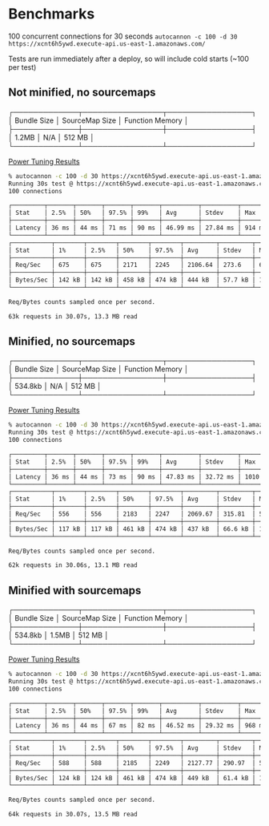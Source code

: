 # Benchmarks

100 concurrent connections for 30 seconds
`autocannon -c 100 -d 30 https://xcnt6h5ywd.execute-api.us-east-1.amazonaws.com/`

Tests are run immediately after a deploy, so will include cold starts (~100 per test)

## Not minified, no sourcemaps

┌─────────────┬────────────────┬─────────────────┐
│ Bundle Size │ SourceMap Size │ Function Memory │
├─────────────┼────────────────┼─────────────────┤
│ 1.2MB       │ N/A            │ 512 MB          │
└─────────────┴────────────────┴─────────────────┘

[Power Tuning Results](https://lambda-power-tuning.show/#gAAAAQACAAQACMAL;RNQiRCxpnENjiRBDp42jQjDWjEIwFolC;VsSUNaLVjjW0VoQ1+62VNcOZATYr/Tg2)

```bash
% autocannon -c 100 -d 30 https://xcnt6h5ywd.execute-api.us-east-1.amazonaws.com/
Running 30s test @ https://xcnt6h5ywd.execute-api.us-east-1.amazonaws.com/
100 connections

┌─────────┬───────┬───────┬───────┬───────┬──────────┬──────────┬────────┐
│ Stat    │ 2.5%  │ 50%   │ 97.5% │ 99%   │ Avg      │ Stdev    │ Max    │
├─────────┼───────┼───────┼───────┼───────┼──────────┼──────────┼────────┤
│ Latency │ 36 ms │ 44 ms │ 71 ms │ 90 ms │ 46.99 ms │ 27.84 ms │ 914 ms │
└─────────┴───────┴───────┴───────┴───────┴──────────┴──────────┴────────┘
┌───────────┬────────┬────────┬────────┬────────┬─────────┬─────────┬────────┐
│ Stat      │ 1%     │ 2.5%   │ 50%    │ 97.5%  │ Avg     │ Stdev   │ Min    │
├───────────┼────────┼────────┼────────┼────────┼─────────┼─────────┼────────┤
│ Req/Sec   │ 675    │ 675    │ 2171   │ 2245   │ 2106.64 │ 273.6   │ 675    │
├───────────┼────────┼────────┼────────┼────────┼─────────┼─────────┼────────┤
│ Bytes/Sec │ 142 kB │ 142 kB │ 458 kB │ 474 kB │ 444 kB  │ 57.7 kB │ 142 kB │
└───────────┴────────┴────────┴────────┴────────┴─────────┴─────────┴────────┘

Req/Bytes counts sampled once per second.

63k requests in 30.07s, 13.3 MB read
```

## Minified, no sourcemaps

┌─────────────┬────────────────┬─────────────────┐
│ Bundle Size │ SourceMap Size │ Function Memory │
├─────────────┼────────────────┼─────────────────┤
│ 534.8kb     │ N/A            │ 512 MB          │
└─────────────┴────────────────┴─────────────────┘

[Power Tuning Results](https://lambda-power-tuning.show/#gAAAAQACAAQACMAL;j/ocRFlylENcTxFDNxCXQlXVhkK1AYZC;dUqPNXeIhzVZQIU1OrqKNcY/+DXVTjY2)

```bash
% autocannon -c 100 -d 30 https://xcnt6h5ywd.execute-api.us-east-1.amazonaws.com/
Running 30s test @ https://xcnt6h5ywd.execute-api.us-east-1.amazonaws.com/
100 connections

┌─────────┬───────┬───────┬───────┬───────┬──────────┬──────────┬─────────┐
│ Stat    │ 2.5%  │ 50%   │ 97.5% │ 99%   │ Avg      │ Stdev    │ Max     │
├─────────┼───────┼───────┼───────┼───────┼──────────┼──────────┼─────────┤
│ Latency │ 36 ms │ 44 ms │ 73 ms │ 90 ms │ 47.83 ms │ 32.72 ms │ 1010 ms │
└─────────┴───────┴───────┴───────┴───────┴──────────┴──────────┴─────────┘
┌───────────┬────────┬────────┬────────┬────────┬─────────┬─────────┬────────┐
│ Stat      │ 1%     │ 2.5%   │ 50%    │ 97.5%  │ Avg     │ Stdev   │ Min    │
├───────────┼────────┼────────┼────────┼────────┼─────────┼─────────┼────────┤
│ Req/Sec   │ 556    │ 556    │ 2183   │ 2247   │ 2069.67 │ 315.81  │ 556    │
├───────────┼────────┼────────┼────────┼────────┼─────────┼─────────┼────────┤
│ Bytes/Sec │ 117 kB │ 117 kB │ 461 kB │ 474 kB │ 437 kB  │ 66.6 kB │ 117 kB │
└───────────┴────────┴────────┴────────┴────────┴─────────┴─────────┴────────┘

Req/Bytes counts sampled once per second.

62k requests in 30.06s, 13.1 MB read
```

## Minified with sourcemaps

┌─────────────┬────────────────┬─────────────────┐
│ Bundle Size │ SourceMap Size │ Function Memory │
├─────────────┼────────────────┼─────────────────┤
│ 534.8kb     │ 1.5MB          │ 512 MB          │
└─────────────┴────────────────┴─────────────────┘

[Power Tuning Results](https://lambda-power-tuning.show/#gAAAAQACAAQACMAL;GKsVROyxjENmZglDyW+UQqTwekLawH9C;hqyINR6wgDVb5ns17+aINdn+5TV9lSs2)

```bash
% autocannon -c 100 -d 30 https://xcnt6h5ywd.execute-api.us-east-1.amazonaws.com/
Running 30s test @ https://xcnt6h5ywd.execute-api.us-east-1.amazonaws.com/
100 connections

┌─────────┬───────┬───────┬───────┬───────┬──────────┬──────────┬────────┐
│ Stat    │ 2.5%  │ 50%   │ 97.5% │ 99%   │ Avg      │ Stdev    │ Max    │
├─────────┼───────┼───────┼───────┼───────┼──────────┼──────────┼────────┤
│ Latency │ 36 ms │ 44 ms │ 67 ms │ 82 ms │ 46.52 ms │ 29.32 ms │ 968 ms │
└─────────┴───────┴───────┴───────┴───────┴──────────┴──────────┴────────┘
┌───────────┬────────┬────────┬────────┬────────┬─────────┬─────────┬────────┐
│ Stat      │ 1%     │ 2.5%   │ 50%    │ 97.5%  │ Avg     │ Stdev   │ Min    │
├───────────┼────────┼────────┼────────┼────────┼─────────┼─────────┼────────┤
│ Req/Sec   │ 588    │ 588    │ 2185   │ 2249   │ 2127.77 │ 290.97  │ 588    │
├───────────┼────────┼────────┼────────┼────────┼─────────┼─────────┼────────┤
│ Bytes/Sec │ 124 kB │ 124 kB │ 461 kB │ 474 kB │ 449 kB  │ 61.4 kB │ 124 kB │
└───────────┴────────┴────────┴────────┴────────┴─────────┴─────────┴────────┘

Req/Bytes counts sampled once per second.

64k requests in 30.07s, 13.5 MB read
```
